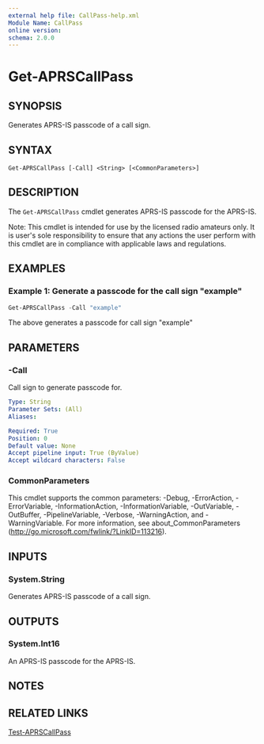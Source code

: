 ```yaml
---
external help file: CallPass-help.xml
Module Name: CallPass
online version:
schema: 2.0.0
---
```


# Get-APRSCallPass

## SYNOPSIS
Generates APRS-IS passcode of a call sign.

## SYNTAX

```
Get-APRSCallPass [-Call] <String> [<CommonParameters>]
```

## DESCRIPTION
The `Get-APRSCallPass` cmdlet generates APRS-IS passcode for the APRS-IS.

Note: This cmdlet is intended for use by the licensed radio amateurs only. It is user's sole responsibility to ensure that any actions the user perform with this cmdlet are in compliance with applicable laws and regulations.

## EXAMPLES

### Example 1: Generate a passcode for the call sign "example"
```powershell
Get-APRSCallPass -Call "example"
```

The above generates a passcode for call sign "example"

## PARAMETERS

### -Call
Call sign to generate passcode for.

```yaml
Type: String
Parameter Sets: (All)
Aliases:

Required: True
Position: 0
Default value: None
Accept pipeline input: True (ByValue)
Accept wildcard characters: False
```

### CommonParameters
This cmdlet supports the common parameters: -Debug, -ErrorAction, -ErrorVariable, -InformationAction, -InformationVariable, -OutVariable, -OutBuffer, -PipelineVariable, -Verbose, -WarningAction, and -WarningVariable.
For more information, see about_CommonParameters (http://go.microsoft.com/fwlink/?LinkID=113216).

## INPUTS

### System.String
Generates APRS-IS passcode of a call sign.

## OUTPUTS
### System.Int16
An APRS-IS passcode for the APRS-IS.

## NOTES
## RELATED LINKS
[Test-APRSCallPass](Test-APRSCallPass)